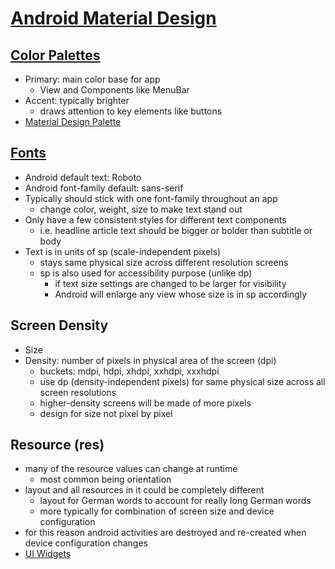 # [Android Material Design](https://material.io/develop/android)

## [Color Palettes](https://material.io/design/color/the-color-system.html#color-usage-and-palettes)

- Primary: main color base for app
  - View and Components like MenuBar
- Accent: typically brighter
  - draws attention to key elements like buttons
- [Material Design Palette](https://www.materialpalette.com/)

## [Fonts](https://material.io/design/typography/the-type-system.html#type-scale)

- Android default text: Roboto
- Android font-family default: sans-serif
- Typically should stick with one font-family throughout an app
  - change color, weight, size to make text stand out
- Only have a few consistent styles for different text components
  - i.e. headline article text should be bigger or bolder than subtitle or body
- Text is in units of sp (scale-independent pixels)
  - stays same physical size across different resolution screens
  - sp is also used for accessibility purpose (unlike dp)
    - if text size settings are changed to be larger for visibility
    - Android will enlarge any view whose size is in sp accordingly

## Screen Density

- Size
- Density: number of pixels in physical area of the screen (dpi)
  - buckets: mdpi, hdpi, xhdpi, xxhdpi, xxxhdpi
  - use dp (density-independent pixels) for same physical size across all screen resolutions
  - higher-density screens will be made of more pixels
  - design for size not pixel by pixel

## Resource (res)

- many of the resource values can change at runtime
  - most common being orientation
- layout and all resources in it could be completely different
  - layout for German words to account for really long German words
  - more typically for combination of screen size and device configuration
- for this reason android activities are destroyed and re-created when device configuration changes
- [UI Widgets](https://developer.android.com/guide/topics/ui)

